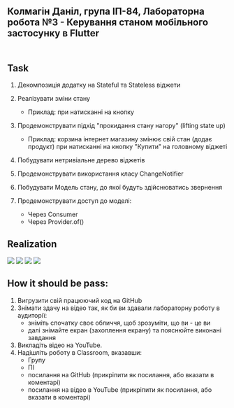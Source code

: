 ## Колмагін Даніл, група ІП-84, Лабораторна робота №3 - Керування станом мобільного застосунку в Flutter<br/><br/>

## Task

1) Декомпозиція додатку на Stateful та Stateless віджети
2) Реалізувати зміни стану
    - Приклад: при натисканні на кнопку
3) Продемонструвати підхід "прокидання стану нагору" (lifting state up)
    - Приклад: корзина інтернет магазину змінює свій стан (додає продукт) при натисканні   на кнопку "Купити" на головному віджеті

4) Побудувати нетривіальне дерево віджетів
5) Продемонструвати використання класу ChangeNotifier
6) Побудувати Модель стану, до якої будуть здійснюватись звернення 
7) Продемонструвати доступ до моделі:
   - Через Consumer
   - Через Provider.of()

## Realization
<p float="left">
    <img src="https://user-images.githubusercontent.com/43148295/113546875-8cff4d80-95f5-11eb-90b8-f82dd98a777f.png"/>
    <img src="https://user-images.githubusercontent.com/43148295/113546921-9dafc380-95f5-11eb-8c1f-6ed6f9285e0e.png"/>
    <img src="https://user-images.githubusercontent.com/43148295/113546936-a86a5880-95f5-11eb-8542-15f58752a2ff.png"/>
    <img src="https://user-images.githubusercontent.com/43148295/113546958-b324ed80-95f5-11eb-8d5e-639cd610c976.png"/>
</p>

## How it should be pass:

1. Вигрузити свій працюючий код на GitHub
2. Знімати здачу на відео так, як би ви здавали лабораторну роботу в аудиторії:
    - зніміть спочатку своє обличчя, щоб зрозуміти, що ви - це ви
    - далі знімайте екран (захоплення екрану) та пояснюйте виконані завдання
3. Викладіть відео на YouTube.
4. Надішліть роботу в Classroom, вказавши:
    - Групу
    - ПІ
    - посилання на  GitHub (прикріпити як посилання, або вказати в коментарі)
    - посилання на відео в YouTube (прикріпити як посилання, або вказати в коментарі)